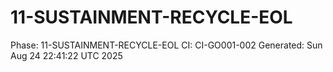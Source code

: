# 11-SUSTAINMENT-RECYCLE-EOL
Phase: 11-SUSTAINMENT-RECYCLE-EOL
CI: CI-GO001-002
Generated: Sun Aug 24 22:41:22 UTC 2025
